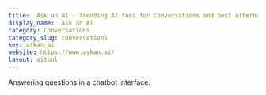 ```yaml
---
title:  Ask an AI - Trending AI tool for Conversations and best alternatives
display_name:  Ask an AI
category: Conversations
category_slug: conversations
key: askan_ai
website: https://www.askan.ai/
layout: aitool
---
```


Answering questions in a chatbot interface.
